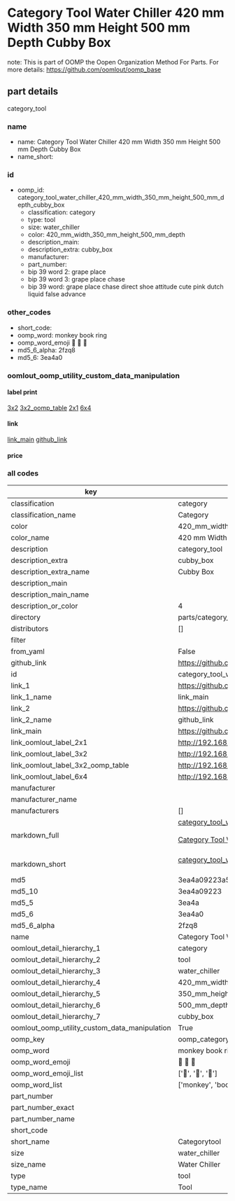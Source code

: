 # Category Tool Water Chiller 420 mm Width 350 mm Height 500 mm Depth Cubby Box  

note: This is part of OOMP the Oopen Organization Method For Parts. For more details: https://github.com/oomlout/oomp_base

##  part details



category_tool

### name
* name: Category Tool Water Chiller 420 mm Width 350 mm Height 500 mm Depth Cubby Box
* name_short: 
### id
* oomp_id: category_tool_water_chiller_420_mm_width_350_mm_height_500_mm_depth_cubby_box
  * classification: category
  * type: tool
  * size: water_chiller
  * color: 420_mm_width_350_mm_height_500_mm_depth
  * description_main: 
  * description_extra: cubby_box
  * manufacturer: 
  * part_number: 
  * bip 39 word 2: grape place
  * bip 39 word 3: grape place chase
  * bip 39 word: grape place chase direct shoe attitude cute pink dutch liquid false advance

### other_codes
* short_code: 
* oomp_word: monkey book ring
* oomp_word_emoji :monkey: :book: :ring:
* md5_6_alpha: 2fzq8
* md5_6: 3ea4a0






### oomlout_oomp_utility_custom_data_manipulation
#### label print
[3x2](http://192.168.1.245:1112/?label=oomp%202fzq8)
[3x2_oomp_table](http://192.168.1.107:1112/?label=oomp%202fzq8)
[2x1](http://192.168.1.242:1112/?label=oomp%202fzq8)
[6x4](http://192.168.1.55:1112/?label=oomp%202fzq8)    

#### link

[link_main](https://github.com/oomlout/oomlout_oomp_current_version_messy/tree/main/parts/category_tool_water_chiller_420_mm_width_350_mm_height_500_mm_depth_cubby_box) [github_link](https://github.com/oomlout/oomlout_oomp_part_src/tree/main/parts/category_tool_water_chiller_420_mm_width_350_mm_height_500_mm_depth_cubby_box)                             

#### price







### all codes 
| key | value |  
| --- | --- |  
| classification | category |  
| classification_name | Category |  
| color | 420_mm_width_350_mm_height_500_mm_depth |  
| color_name | 420 mm Width 350 mm Height 500 mm Depth |  
| description | category_tool |  
| description_extra | cubby_box |  
| description_extra_name | Cubby Box |  
| description_main |  |  
| description_main_name |  |  
| description_or_color | 4  |  
| directory | parts/category_tool_water_chiller_420_mm_width_350_mm_height_500_mm_depth_cubby_box |  
| distributors | [] |  
| filter |  |  
| from_yaml | False |  
| github_link | https://github.com/oomlout/oomlout_oomp_part_src/tree/main/parts/category_tool_water_chiller_420_mm_width_350_mm_height_500_mm_depth_cubby_box |  
| id | category_tool_water_chiller_420_mm_width_350_mm_height_500_mm_depth_cubby_box |  
| link_1 | https://github.com/oomlout/oomlout_oomp_current_version_messy/tree/main/parts/category_tool_water_chiller_420_mm_width_350_mm_height_500_mm_depth_cubby_box |  
| link_1_name | link_main |  
| link_2 | https://github.com/oomlout/oomlout_oomp_part_src/tree/main/parts/category_tool_water_chiller_420_mm_width_350_mm_height_500_mm_depth_cubby_box |  
| link_2_name | github_link |  
| link_main | https://github.com/oomlout/oomlout_oomp_current_version_messy/tree/main/parts/category_tool_water_chiller_420_mm_width_350_mm_height_500_mm_depth_cubby_box |  
| link_oomlout_label_2x1 | http://192.168.1.242:1112/?label=oomp%202fzq8 |  
| link_oomlout_label_3x2 | http://192.168.1.245:1112/?label=oomp%202fzq8 |  
| link_oomlout_label_3x2_oomp_table | http://192.168.1.107:1112/?label=oomp%202fzq8 |  
| link_oomlout_label_6x4 | http://192.168.1.55:1112/?label=oomp%202fzq8 |  
| manufacturer |  |  
| manufacturer_name |  |  
| manufacturers | [] |  
| markdown_full | [category_tool_water_chiller_420_mm_width_350_mm_height_500_mm_depth_cubby_box](https://github.com/oomlout/oomlout_oomp_current_version_messy/tree/main/parts/category_tool_water_chiller_420_mm_width_350_mm_height_500_mm_depth_cubby_box)<br>[](https://github.com/oomlout/oomlout_oomp_current_version_messy/tree/main/parts/category_tool_water_chiller_420_mm_width_350_mm_height_500_mm_depth_cubby_box)<br>[Category Tool Water Chiller 420 Mm Width 350 Mm Height 500 Mm Depth Cubby Box](https://github.com/oomlout/oomlout_oomp_current_version_messy/tree/main/parts/category_tool_water_chiller_420_mm_width_350_mm_height_500_mm_depth_cubby_box)<br><br> |  
| markdown_short | [category_tool_water_chiller_420_mm_width_350_mm_height_500_mm_depth_cubby_box](https://github.com/oomlout/oomlout_oomp_current_version_messy/tree/main/parts/category_tool_water_chiller_420_mm_width_350_mm_height_500_mm_depth_cubby_box)<br><br> |  
| md5 | 3ea4a09223a506d43ae333e84d69732e |  
| md5_10 | 3ea4a09223 |  
| md5_5 | 3ea4a |  
| md5_6 | 3ea4a0 |  
| md5_6_alpha | 2fzq8 |  
| name | Category Tool Water Chiller 420 mm Width 350 mm Height 500 mm Depth Cubby Box |  
| oomlout_detail_hierarchy_1 | category |  
| oomlout_detail_hierarchy_2 | tool |  
| oomlout_detail_hierarchy_3 | water_chiller |  
| oomlout_detail_hierarchy_4 | 420_mm_width |  
| oomlout_detail_hierarchy_5 | 350_mm_height |  
| oomlout_detail_hierarchy_6 | 500_mm_depth |  
| oomlout_detail_hierarchy_7 | cubby_box |  
| oomlout_oomp_utility_custom_data_manipulation | True |  
| oomp_key | oomp_category_tool_water_chiller_420_mm_width_350_mm_height_500_mm_depth_cubby_box |  
| oomp_word | monkey book ring |  
| oomp_word_emoji | :monkey: :book: :ring: |  
| oomp_word_emoji_list | [':monkey:', ':book:', ':ring:'] |  
| oomp_word_list | ['monkey', 'book', 'ring'] |  
| part_number |  |  
| part_number_exact |  |  
| part_number_name |  |  
| short_code |  |  
| short_name | Categorytool |  
| size | water_chiller |  
| size_name | Water Chiller |  
| type | tool |  
| type_name | Tool |  
